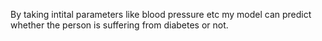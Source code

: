 By taking intital parameters like blood pressure etc my model can predict whether the person is suffering from diabetes or not.
